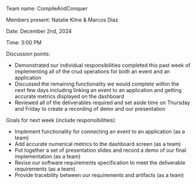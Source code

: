 Team name: CompileAndConquer

Members present: Natalie Kline & Marcos Diaz

Date: December 2nd, 2024

Time: 3:00 PM

Discussion points:

* Demonstrated our individual responsibilities completed this past week of implementing all of the crud operations for both an event and an application
* Discussed the remaining functionality we would complete within the next few days including linking an event to an application and getting accurate metrics displayed on the dashboard
* Reviewed all of the deliverables required and set aside time on Thursday and Friday to create a recording of demo and our presentation 

Goals for next week (include responsibilities):

* Implement functionality for connecting an event to an application (as a team)
* Add accurate numerical metrics to the dashboard screen (as a team)
* Put together a set of presentation slides and record a demo of our final implementation (as a team)
* Revise our software requirements specification to meet the deliverable requirements (as a team)
* Provide tracebility between our requirements and artifacts (as a team)


